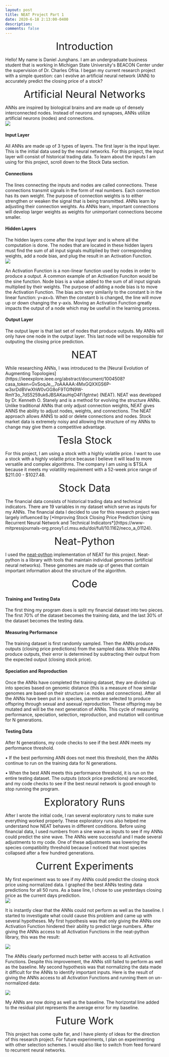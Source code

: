 ```yaml
---
layout: post
title: NEAT Project Part 1
date: 2020-6-18 2:13:00-0400
description: 
comments: false
---
```


<p style="text-align: center;"><font size="+3">Introduction</font></p>
Hello! My name is Daniel Junghans. I am an undergraduate business student that is working in Michigan State University's BEACON Center under the supervision of Dr. Charles Ofria. I began my current research project with a simple question: can I evolve an artificial neural network (ANN) to accurately predict the closing price of a stock? 

<p style="text-align: center;"><font size="+3">Artificial Neural Networks</font></p>
ANNs are inspired by biological brains and are made up of densely interconnected nodes. Instead of neurons and synapses, ANNs utilize artificial neurons (nodes) and connections.      


<div class="img">
    <img class="col three" src="{{ site.baseurl }}/assets/img/neuralnetwork.png">
</div>

<h4>Input Layer</h4>
All ANNs are made up of 3 types of layers. The first layer is the input layer. This is the initial data used by the neural networks. For this project, the input layer will consist of historical trading data. To learn about the inputs I am using for this project, scroll down to the Stock Data section. 

<h4>Connections</h4>
The lines connecting the inputs and nodes are called connections. These connections transmit signals in the form of real numbers. Each connection has its own weight. The purpose of connection weights is to either strengthen or weaken the signal that is being transmitted. ANNs learn by adjusting their connection weights. As ANNs learn, important connections will develop larger weights as weights for unimportant connections become smaller. 

<h4>Hidden Layers</h4>
The hidden layers come after the input layer and is where all the computation is done. The nodes that are located in these hidden layers must find the sum of all input signals multiplied by their corresponding weights, add a node bias, and plug the result in an Activation Function.

<div class="img">
    <img class="col three" src="{{ site.baseurl }}/assets/img/node.png">
</div>


An Activation Function is a non-linear function used by nodes in order to produce a output. A common example of an Activation Funciton would be the sine function. Node bias is a value added to the sum of all input signals multiplied by their weights. The purpose of adding a node bias is to move the Activation Function. The bias acts very similarily to the constant b in the linear function: y=ax+b. When the constant b is changed, the line will move up or down changing the y-axis. Moving an Activation Function greatly impacts the output of a node which may be usefull in the learning process. 


<h4>Output Layer</h4>
The output layer is that last set of nodes that produce outputs. My ANNs will only have one node in the output layer. This last node will be responsible for outputing the closing price prediction.



<p style="text-align: center;"><font size="+3">NEAT</font></p>
While researching ANNs, I was introduced to the [Neural Evolution of Augmenting Topologies](https://ieeexplore.ieee.org/abstract/document/1004508?casa_token=GvSoqJe__7oAAAAA:4MxGQXXGS6P-w3srDdBVwXhW0vGG8oF9TGfN9W-RmY3o_7dS5259uk6JBSAKauHqO4Fi1gtntw) (NEAT). NEAT was developed by Dr. Kenneth O. Stanely and is a method for evolving the structure ANNs. Unlike traditional ANNs that only adjust connection weights, NEAT gives ANNS the ability to adjust nodes, weights, and connections. The NEAT approach allows ANNS to add or delete connections and nodes. Stock market data is extremely noisy and allowing the structure of my ANNs to change may give them a competitive advantage. 


<p style="text-align: center;"><font size="+3">Tesla Stock</font></p>
For this project, I am using a stock with a highly volatile price. I want to use a stock with a highly volatile price because I believe it will lead to more versatile and complex algorithms. The company I am using is $TSLA because it meets my volatility requirement with a 52-week price range of $211.00 - $1027.48. 

<p style="text-align: center;"><font size="+3">Stock Data</font></p>
The financial data consists of historical trading data and technical indicators. There are 19 variables in my dataset which serve as inputs for my ANNs. The financial data I decided to use for this research project was largely influenced by [*Improving Stock Closing Price Prediction Using Recurrent Neural Network and Technical Indicators*](https://www-mitpressjournals-org.proxy1.cl.msu.edu/doi/full/10.1162/neco_a_01124).


<p style="text-align: center;"><font size="+3">Neat-Python</font></p>

I used the [neat-python](https://neat-python.readthedocs.io/en/latest/) implementation of NEAT for this project. Neat-python is a library with tools that maintain individual genomes (artificial neural networks). These genomes are made up of genes that contain important information about the structure of the algorithm.

<p style="text-align: center;"><font size="+3">Code</font></p>

<h4>Training and Testing Data</h4>
The first thing my program does is split my financial dataset into two pieces. The first 70% of the dataset becomes the training data, and the last 30% of the dataset becomes the testing data. <br />

<h4>Measuring Performance</h4>
The training dataset is first randomly sampled. Then the ANNs produce outputs (closing price predictions) from the sampled data. While the ANNs produce outputs, their error
is determined by subtracting their output from the expected output (closing stock price). 
<br />
<h4>Speciation and Reproduction</h4>
Once the ANNs have completed the training dataset, they are divided up into species based on genomic distance (this is a measure of how similar genomes are based on their structure i.e. nodes and connections). After all the ANNs have been put in a species, parents are selected to produce offspring through sexual and asexual reproduction. These offspring may be mutated and will be the next generation of ANNs. This cycle of measuring performance, speciation, selection, reproduction, and mutation will continue for N generations. 
<br />
<h4>Testing Data</h4>
After N generations, my code checks to see if the best ANN meets my performance threshold.  

•	If the best performing ANN does not meet this threshold, then the ANNs continue to run on the training data for N generations. 

•	When the best ANN meets this performance threshold, it is run on the entire testing dataset. The outputs (stock price predictions) are recorded, and my code checks to see if the best neural network is good enough to stop running the program.  


<p style="text-align: center;"><font size="+3">Exploratory Runs</font></p>
After I wrote the initial code, I ran several exploratory runs to make sure everything worked properly. These exploratory runs also helped me understand how NEAT behaves in different conditions. Before using financial data, I used numbers from a sine wave as inputs to see if my ANNs could predict the sine wave. The ANNs were successful and I made several adjustments to my code. One of these adjustments was lowering the species compatibility threshold because I noticed that most species collapsed after a few hundred generations. 

<p style="text-align: center;"><font size="+3">Current Experiments</font></p>
My first experiment was to see if my ANNs could predict the closing stock price using normalized data. I graphed the best ANNs testing data predictions for all 50 runs. As a base line, I chose to use yesterdays closing price as the current days prediction. 

<div class="img">
    <img class="col three" src="{{ site.baseurl }}/assets/img/graph1.PNG">
</div>

It is instantly clear that the ANNs could not perform as well as the baseline. I started to investigate what could cause this problem and came up with several hypotheses. My first hypothesis was that only giving the ANNs one Activation Function hindered their ability to predict large numbers. After giving the ANNs access to all Activation Functions in the neat-python library, this was the result:

<div class="img">
    <img class="col three" src="{{ site.baseurl }}/assets/img/graph2.PNG">
</div>

The ANNs clearly performed much better with access to all Activation Functions. Despite this improvement, the ANNs still failed to perform as well as the baseline. My second hypothesis was that normalizing the data made it difficult for the ANNs to identify important inputs. Here is the result of giving the ANNs access to all Activation Functions and running them on un-normalized data:

<div class="img">
    <img class="col three" src="{{ site.baseurl }}/assets/img/graph3.PNG">
</div>

My ANNs are now doing as well as the baseline. The horizontal line added to the residual plot represents the average error for my baseline. 

<p style="text-align: center;"><font size="+3">Future Work</font></p>
This project has come quite far, and I have plenty of ideas for the direction of this research project. For future experiments, I plan on experimenting with other selection schemes. I would also like to switch from feed forward to recurrent neural networks. 

